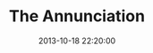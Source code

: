 ---
layout: post
title:  "The Annunciation"
date:   2013-10-18 22:20:00
categories: ['oil']
image: oil/theAnnunciation.jpg
image_width: 667
image_height: 600
---